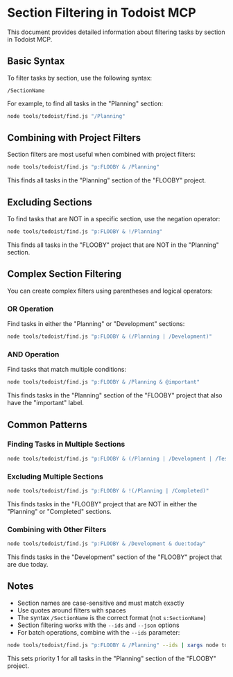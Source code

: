 # Section Filtering in Todoist MCP

This document provides detailed information about filtering tasks by section in Todoist MCP.

## Basic Syntax

To filter tasks by section, use the following syntax:

```
/SectionName
```

For example, to find all tasks in the "Planning" section:

```bash
node tools/todoist/find.js "/Planning"
```

## Combining with Project Filters

Section filters are most useful when combined with project filters:

```bash
node tools/todoist/find.js "p:FLOOBY & /Planning"
```

This finds all tasks in the "Planning" section of the "FLOOBY" project.

## Excluding Sections

To find tasks that are NOT in a specific section, use the negation operator:

```bash
node tools/todoist/find.js "p:FLOOBY & !/Planning"
```

This finds all tasks in the "FLOOBY" project that are NOT in the "Planning" section.

## Complex Section Filtering

You can create complex filters using parentheses and logical operators:

### OR Operation

Find tasks in either the "Planning" or "Development" sections:

```bash
node tools/todoist/find.js "p:FLOOBY & (/Planning | /Development)"
```

### AND Operation

Find tasks that match multiple conditions:

```bash
node tools/todoist/find.js "p:FLOOBY & /Planning & @important"
```

This finds tasks in the "Planning" section of the "FLOOBY" project that also have the "important" label.

## Common Patterns

### Finding Tasks in Multiple Sections

```bash
node tools/todoist/find.js "p:FLOOBY & (/Planning | /Development | /Testing)"
```

### Excluding Multiple Sections

```bash
node tools/todoist/find.js "p:FLOOBY & !(/Planning | /Completed)"
```

This finds tasks in the "FLOOBY" project that are NOT in either the "Planning" or "Completed" sections.

### Combining with Other Filters

```bash
node tools/todoist/find.js "p:FLOOBY & /Development & due:today"
```

This finds tasks in the "Development" section of the "FLOOBY" project that are due today.

## Notes

- Section names are case-sensitive and must match exactly
- Use quotes around filters with spaces
- The syntax `/SectionName` is the correct format (not `s:SectionName`)
- Section filtering works with the `--ids` and `--json` options
- For batch operations, combine with the `--ids` parameter:

```bash
node tools/todoist/find.js "p:FLOOBY & /Planning" --ids | xargs node tools/todoist/task.js batch-update --taskIds --priority 1
```

This sets priority 1 for all tasks in the "Planning" section of the "FLOOBY" project. 